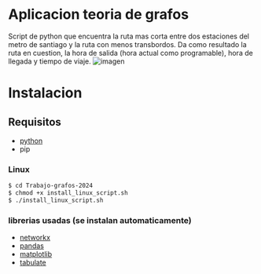 # Aplicacion teoria de grafos

Script de python que encuentra la ruta mas corta entre dos estaciones del metro de santiago y la ruta con menos transbordos. Da como resultado la ruta en cuestion, la hora de salida (hora actual como programable), hora de llegada y tiempo de viaje. 
![imagen](https://github.com/user-attachments/assets/f4915ab7-74d9-49cc-a4a1-937356625427)


# Instalacion 

## Requisitos

- [python](https://www.python.org/)
- pip

### Linux

```bash
$ cd Trabajo-grafos-2024
$ chmod +x install_linux_script.sh
$ ./install_linux_script.sh

```




### librerias usadas (se instalan automaticamente)

  - [networkx](https://networkx.org/documentation/stable/install.html)
  - [pandas](https://pandas.pydata.org/docs/getting_started/install.html)
  - [matplotlib](https://matplotlib.org/stable/users/getting_started/)
  - [tabulate](https://pypi.org/project/tabulate/)

